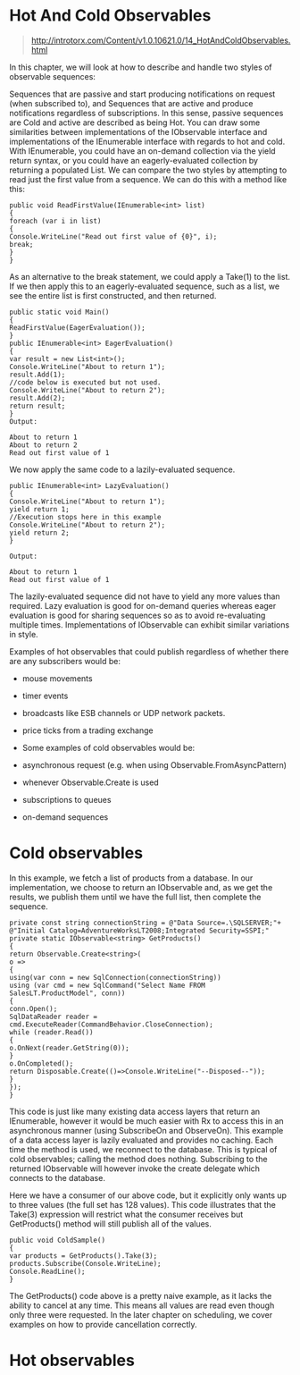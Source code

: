# Hot And Cold Observables
> http://introtorx.com/Content/v1.0.10621.0/14_HotAndColdObservables.html

In this chapter, we will look at how to describe and handle two styles of observable sequences:

Sequences that are passive and start producing notifications on request (when subscribed to), and
Sequences that are active and produce notifications regardless of subscriptions.
In this sense, passive sequences are Cold and active are described as being Hot. You can draw some similarities between implementations of the IObservable<T> interface and implementations of the IEnumerable<T> interface with regards to hot and cold. With IEnumerable<T>, you could have an on-demand collection via the yield return syntax, or you could have an eagerly-evaluated collection by returning a populated List<T>. We can compare the two styles by attempting to read just the first value from a sequence. We can do this with a method like this:
~~~
public void ReadFirstValue(IEnumerable<int> list)
{
foreach (var i in list)
{
Console.WriteLine("Read out first value of {0}", i);
break;
}
}
~~~
As an alternative to the break statement, we could apply a Take(1) to the list. If we then apply this to an eagerly-evaluated sequence, such as a list, we see the entire list is first constructed, and then returned.

~~~
public static void Main()
{
ReadFirstValue(EagerEvaluation());
}
public IEnumerable<int> EagerEvaluation()
{
var result = new List<int>();
Console.WriteLine("About to return 1");
result.Add(1);
//code below is executed but not used.
Console.WriteLine("About to return 2");
result.Add(2);
return result;
}
Output:

About to return 1
About to return 2
Read out first value of 1
~~~

We now apply the same code to a lazily-evaluated sequence.
~~~
public IEnumerable<int> LazyEvaluation()
{
Console.WriteLine("About to return 1");
yield return 1;
//Execution stops here in this example
Console.WriteLine("About to return 2");
yield return 2;
}

Output:

About to return 1
Read out first value of 1
~~~

The lazily-evaluated sequence did not have to yield any more values than required. Lazy evaluation is good for on-demand queries whereas eager evaluation is good for sharing sequences so as to avoid re-evaluating multiple times. Implementations of IObservable<T> can exhibit similar variations in style.

Examples of hot observables that could publish regardless of whether there are any subscribers would be:

* mouse movements
* timer events
* broadcasts like ESB channels or UDP network packets.
* price ticks from a trading exchange

* Some examples of cold observables would be:

* asynchronous request (e.g. when using Observable.FromAsyncPattern)
* whenever Observable.Create is used
* subscriptions to queues
* on-demand sequences

# Cold observables
In this example, we fetch a list of products from a database. In our implementation, we choose to return an IObservable<string> and, as we get the results, we publish them until we have the full list, then complete the sequence.
~~~
private const string connectionString = @"Data Source=.\SQLSERVER;"+
@"Initial Catalog=AdventureWorksLT2008;Integrated Security=SSPI;"
private static IObservable<string> GetProducts()
{
return Observable.Create<string>(
o =>
{
using(var conn = new SqlConnection(connectionString))
using (var cmd = new SqlCommand("Select Name FROM SalesLT.ProductModel", conn))
{
conn.Open();
SqlDataReader reader = cmd.ExecuteReader(CommandBehavior.CloseConnection);
while (reader.Read())
{
o.OnNext(reader.GetString(0));
}
o.OnCompleted();
return Disposable.Create(()=>Console.WriteLine("--Disposed--"));
}
});
}
~~~
This code is just like many existing data access layers that return an IEnumerable<T>, however it would be much easier with Rx to access this in an asynchronous manner (using SubscribeOn and ObserveOn). This example of a data access layer is lazily evaluated and provides no caching. Each time the method is used, we reconnect to the database. This is typical of cold observables; calling the method does nothing. Subscribing to the returned IObservable<T> will however invoke the create delegate which connects to the database.

Here we have a consumer of our above code, but it explicitly only wants up to three values (the full set has 128 values). This code illustrates that the Take(3) expression will restrict what the consumer receives but GetProducts() method will still publish all of the values.
~~~
public void ColdSample()
{
var products = GetProducts().Take(3);
products.Subscribe(Console.WriteLine);
Console.ReadLine();
}
~~~
The GetProducts() code above is a pretty naive example, as it lacks the ability to cancel at any time. This means all values are read even though only three were requested. In the later chapter on scheduling, we cover examples on how to provide cancellation correctly.

# Hot observables
